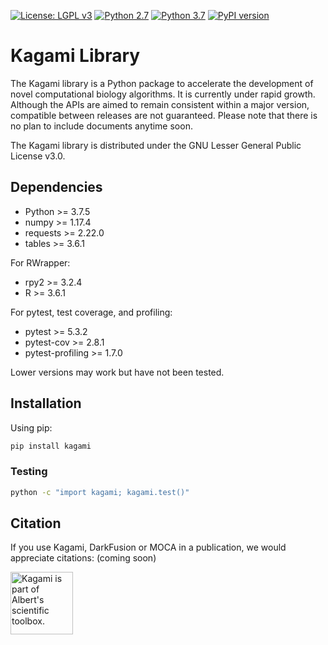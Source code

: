 [![License: LGPL v3](https://img.shields.io/badge/License-LGPL%20v3-blue.svg)](https://www.gnu.org/licenses/lgpl-3.0)
[![Python 2.7](https://img.shields.io/badge/python-2.7-green.svg)](https://www.python.org/downloads/release/python-2715/)
[![Python 3.7](https://img.shields.io/badge/python-3.7-green.svg)](https://www.python.org/downloads/release/python-375/)
[![PyPI version](https://badge.fury.io/py/kagami.svg)](https://badge.fury.io/py/kagami)


# Kagami Library

The Kagami library is a Python package to accelerate the development of novel computational biology algorithms. 
It is currently under rapid growth. Although the APIs are aimed to remain consistent within a major version, compatible between releases are not guaranteed. 
Please note that there is no plan to include documents anytime soon. 

The Kagami library is distributed under the GNU Lesser General Public License v3.0.


## Dependencies

- Python >= 3.7.5
- numpy >= 1.17.4
- requests >= 2.22.0
- tables >= 3.6.1

For RWrapper:

- rpy2 >= 3.2.4
- R >= 3.6.1

For pytest, test coverage, and profiling:

- pytest >= 5.3.2
- pytest-cov >= 2.8.1
- pytest-profiling >= 1.7.0

Lower versions may work but have not been tested.


## Installation

Using pip:
```bash
pip install kagami
```


### Testing

```bash
python -c "import kagami; kagami.test()"
```


## Citation

If you use Kagami, DarkFusion or MOCA in a publication, we would appreciate citations: (coming soon)

<img src="https://i.imgur.com/p3207Et.png" alt="Kagami is part of Albert's scientific toolbox." width="100"/>
